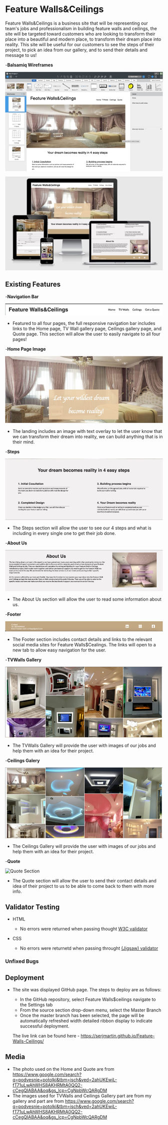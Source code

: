 # Feature Walls&Ceilings

Feature Walls&Ceilings is a business site that will be representing our team's jobs and professionalism in building feature walls and ceilings, the site will be targeted toward customers who are looking to transform their place into a beautiful and modern place, to transform their dream place into reality. This site will be useful for our customers to see the steps of their project, to pick an idea from our gallery, and to send their details and message to us!

-__Balsamiq Wireframes__

![Wireframe](https://github.com/SerjMartin/Feature-Walls-Ceilings/blob/master/media/wireframe-balzamic.png)


![Responsice Mockup](https://github.com/SerjMartin/Feature-Walls-Ceilings/blob/master/media/mockup.png)

## Existing Features

-__Navigation Bar__

![Navigation Bar](https://github.com/SerjMartin/Feature-Walls-Ceilings/blob/master/media/navigation_bar.png)

  - Featured to all four pages, the full responsive navigation bar includes links to the Home page, TV Wall gallery page, Ceilings gallery page, and Quote page. This section will allow the user to easily navigate to all four pages!

-__Home Page Image__

![Home Picture](https://github.com/SerjMartin/Feature-Walls-Ceilings/blob/master/media/home_img.png)

  - The landing includes an image with text overlay to let the user know that we can transform their dream into reality, we can build anything that is in their mind. 

-__Steps__

![Steps Section](https://github.com/SerjMartin/Feature-Walls-Ceilings/blob/master/media/steps_img.png)

  - The Steps section will allow the user to see our 4 steps and what is including in every single one to get their job done.

-__About Us__

![About Us Section](https://github.com/SerjMartin/Feature-Walls-Ceilings/blob/master/media/about_us_img.png)

  - The About Us section will allow the user to read some information about us.

-__Footer__

![Footer Section](https://github.com/SerjMartin/Feature-Walls-Ceilings/blob/master/media/footer_img.png)

  - The Footer section includes contact details and links to the relevant social media sites for Feature Walls$Cealings. The links will open to a new tab to allow easy navigation for the user. 

-__TVWalls Gallery__

![TVWalls Gallery](https://github.com/SerjMartin/Feature-Walls-Ceilings/blob/master/media/tvwalls_gallery.png)

  - The TVWalls Gallery will provide the user with images of our jobs and help them with an idea for their project. 

-__Ceilings Galery__

![Ceilings Gallery](https://github.com/SerjMartin/Feature-Walls-Ceilings/blob/master/media/ceilings_gallery.png)

  - The Ceilings Gallery will provide the user with images of our jobs and help them with an idea for their project.

-__Quote__

![Quote Section](https://github.com/SerjMartin/Feature-Walls-Ceilings/blob/master/media/detail_img.pngadd)

  - The Quote section will allow the user to send their contact details and idea of their project to us to be able to come back to them with more info.

## Validator Testing

- HTML 
  - No errors were returned when passing thought [W3C validator](https://validator.w3.org/nu/?showsource=yes&doc=https%3A%2F%2Fserjmartin.github.io%2FFeature-Walls-Ceilings%2F)

- CSS
  - No errors were returnetd when passing throught [(Jigsaw) validator](https://jigsaw.w3.org/css-validator/validator?uri=https%3A%2F%2Fserjmartin.github.io%2FFeature-Walls-Ceilings%2Findex.html&profile=css3svg&userme)

### Unfixed Bugs

## Deployment

 - The site was displayed GitHub page. The steps to deploy are as follows:
    - In the GitHub repository, select Feature Walls$ceilings navigate to the Settings tab 
    - From the source section drop-down menu, select the Master Branch
    - Once the master branch has been selected, the page will be automatically refreshed width detailed ribbon display to indicate successful deployment.

    The live link can be found here - https://serjmartin.github.io/Feature-Walls-Ceilings/

## Media

  - The photo used on the Home and Quote are from https://www.google.com/search?q=podvesnie+potolki&tbm=isch&ved=2ahUKEwiL-fT71uLwAhWHS8AKHRMtA0QQ2-cCegQIABAA&oq&gs_lcp=CgNpbWcQARgDM
  - The images used for TVWalls and Ceilings Gallery part are from my gallery and part are from https://www.google.com/search?q=podvesnie+potolki&tbm=isch&ved=2ahUKEwiL-fT71uLwAhWHS8AKHRMtA0QQ2-cCegQIABAA&oq&gs_lcp=CgNpbWcQARgDM

